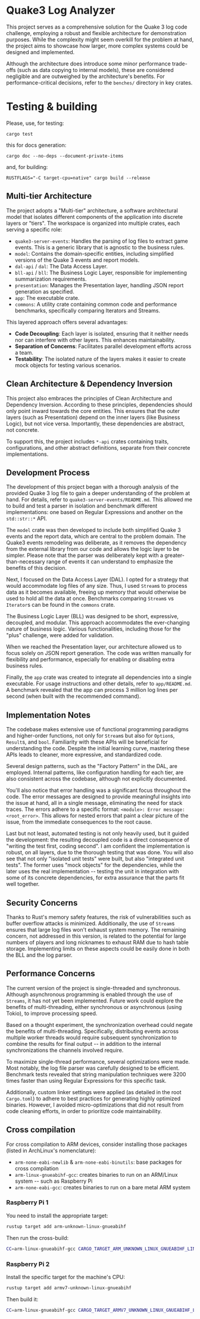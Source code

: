# Quake3 Log Analyzer

This project serves as a comprehensive solution for the Quake 3 log code challenge, employing a robust and flexible architecture for demonstration purposes. While the complexity might seem overkill for the problem at hand, the project aims to showcase how larger, more complex systems could be designed and implemented.

Although the architecture does introduce some minor performance trade-offs (such as data copying to internal models), these are considered negligible and are outweighed by the architecture's benefits. For performance-critical decisions, refer to the `benches/` directory in key crates.

# Testing & building

Please, use, for testing:
```
cargo test
```

this for docs generation:
```
cargo doc --no-deps --document-private-items
```

and, for building:
```
RUSTFLAGS="-C target-cpu=native" cargo build --release
```


## Multi-tier Architecture

The project adopts a "Multi-tier" architecture, a software architectural model that isolates different components of the application into discrete layers or "tiers". The workspace is organized into multiple crates, each serving a specific role:

- `quake3-server-events`: Handles the parsing of log files to extract game events. This is a generic library that is agnostic to the business rules.
- `model`: Contains the domain-specific entities, including simplified versions of the Quake 3 events and report models.
- `dal-api` / `dal`: The Data Access Layer.
- `bll-api` / `bll`: The Business Logic Layer, responsible for implementing summarization requirements.
- `presentation`: Manages the Presentation layer, handling JSON report generation as specified.
- `app`: The executable crate.
- `commons`: A utility crate containing common code and performance benchmarks, specifically comparing Iterators and Streams.

This layered approach offers several advantages:

- **Code Decoupling**: Each layer is isolated, ensuring that it neither needs nor can interfere with other layers. This enhances maintainability.
- **Separation of Concerns**: Facilitates parallel development efforts across a team.
- **Testability**: The isolated nature of the layers makes it easier to create mock objects for testing various scenarios.

## Clean Architecture & Dependency Inversion

This project also embraces the principles of Clean Architecture and Dependency Inversion. According to these principles, dependencies should only point inward towards the core entities. This ensures that the outer layers (such as Presentation) depend on the inner layers (like Business Logic), but not vice versa. Importantly, these dependencies are abstract, not concrete.

To support this, the project includes `*-api` crates containing traits, configurations, and other abstract definitions, separate from their concrete implementations.


## Development Process

The development of this project began with a thorough analysis of the provided Quake 3 log file to gain a deeper understanding of the problem at hand. For details, refer to `quake3-server-events/README.md`. This allowed me to build and test a parser in isolation and benchmark different implementations: one based on Regular Expressions and another on the `std::str::*` API.

The `model` crate was then developed to include both simplified Quake 3 events and the report data, which are central to the problem domain. The Quake3 events remodeling was deliberate, as it removes the dependency from the external library from our code and allows the logic layer to be simpler. Please note that the parser was deliberately kept with a greater-than-necessary range of events it can understand to emphasize the benefits of this decision.

Next, I focused on the Data Access Layer (DAL). I opted for a strategy that would accommodate log files of any size. Thus, I used `Stream`s to process data as it becomes available, freeing up memory that would otherwise be used to hold all the data at once. Benchmarks comparing `Stream`s vs `Iterator`s can be found in the `commons` crate.

The Business Logic Layer (BLL) was designed to be short, expressive, decoupled, and modular. This approach accommodates the ever-changing nature of business logic. Various functionalities, including those for the "plus" challenge, were added for validation.

When we reached the Presentation layer, our architecture allowed us to focus solely on JSON report generation. The code was written manually for flexibility and performance, especially for enabling or disabling extra business rules.

Finally, the `app` crate was created to integrate all dependencies into a single executable. For usage instructions and other details, refer to `app/README.md`. A benchmark revealed that the app can process 3 million log lines per second (when built with the recommended command).

## Implementation Notes

The codebase makes extensive use of functional programming paradigms and higher-order functions, not only for `Stream`s but also for `Option`s, `Result`s, and `bool`. Familiarity with these APIs will be beneficial for understanding the code. Despite the initial learning curve, mastering these APIs leads to cleaner, more expressive, and standardized code.

Several design patterns, such as the "Factory Pattern" in the DAL, are employed. Internal patterns, like configuration handling for each tier, are also consistent across the codebase, although not explicitly documented.

You'll also notice that error handling was a significant focus throughout the code. The error messages are designed to provide meaningful insights into the issue at hand, all in a single message, eliminating the need for stack traces. The errors adhere to a specific format: `<module>: Error message: <root_error>`. This allows for nested errors that paint a clear picture of the issue, from the immediate consequences to the root cause.

Last but not least, automated testing is not only heavily used, but it guided the development: the resulting decoupled code is a direct consequence of "writing the test first, coding second". I am confident the implementation is robust, on all layers, due to the thorough testing that was done. You will also see that not only "isolated unit tests" were built, but also "integrated unit tests". The former uses "mock objects" for the dependencies, while the later uses the real implementation -- testing the unit in integration with some of its concrete dependencies, for extra assurance that the parts fit well together.


## Security Concerns

Thanks to Rust's memory safety features, the risk of vulnerabilities such as buffer overflow attacks is minimized. Additionally, the use of `Stream`s ensures that large log files won't exhaust system memory. The remaining concern, not addressed in this version, is related to the potential for large numbers of players and long nicknames to exhaust RAM due to hash table storage. Implementing limits on these aspects could be easily done in both the BLL and the log parser.


## Performance Concerns

The current version of the project is single-threaded and synchronous. Although asynchronous programming is enabled through the use of `Streams`, it has not yet been implemented. Future work could explore the benefits of multi-threading, either synchronous or asynchronous (using Tokio), to improve processing speed.

Based on a thought experiment, the synchronization overhead could negate the benefits of multi-threading. Specifically, distributing events across multiple worker threads would require subsequent synchronization to combine the results for final output -- in addition to the internal synchronizations the channels involved require.

To maximize single-thread performance, several optimizations were made. Most notably, the log file parser was carefully designed to be efficient. Benchmark tests revealed that string manipulation techniques were 3200 times faster than using Regular Expressions for this specific task.

Additionally, custom linker settings were applied (as detailed in the root `Cargo.toml`) to adhere to best practices for generating highly optimized binaries. However, I avoided micro-optimizations that did not result from code cleaning efforts, in order to prioritize code maintainability.


## Cross compilation

For cross compilation to ARM devices, consider installing those packages (listed in ArchLinux's nomenclature):
  - `arm-none-eabi-newlib` & `arm-none-eabi-binutils`: base packages for cross compilation
  - `arm-linux-gnueabihf-gcc`: creates binaries to run on an ARM/Linux system -- such as Raspberry Pi
  - `arm-none-eabi-gcc`: creates binaries to run on a bare metal ARM system

### Raspberry Pi 1
You need to install the appropriate target:
```bash
rustup target add arm-unknown-linux-gnueabihf
```
Then run the cross-build:
```bash
CC=arm-linux-gnueabihf-gcc CARGO_TARGET_ARM_UNKNOWN_LINUX_GNUEABIHF_LINKER=arm-linux-gnueabihf-gcc cargo build --target=arm-unknown-linux-gnueabihf --release
```

### Raspberry Pi 2
Install the specific target for the machine's CPU:
```bash
rustup target add armv7-unknown-linux-gnueabihf
```
Then build it:
```bash
CC=arm-linux-gnueabihf-gcc CARGO_TARGET_ARMV7_UNKNOWN_LINUX_GNUEABIHF_LINKER=arm-linux-gnueabihf-gcc cargo build --target=armv7-unknown-linux-gnueabihf --release
```
